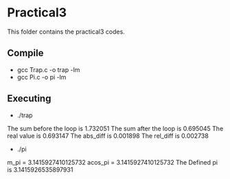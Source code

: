 # Practical3

This folder contains the practical3 codes.

## Compile

* gcc Trap.c -o trap -lm
* gcc Pi.c -o pi -lm

## Executing
* ./trap

The sum before the loop is 1.732051
The sum after the loop is 0.695045
The real value is 0.693147
The abs_diff is 0.001898 
The rel_diff is 0.002738

* ./pi

m_pi = 3.1415927410125732
acos_pi = 3.1415927410125732
The Defined pi is 3.1415926535897931
